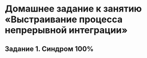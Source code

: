 # Домашнее задание к занятию «Выстраивание процесса непрерывной интеграции»
## Задание 1. Синдром 100% 